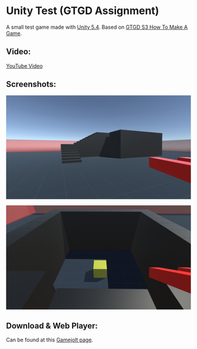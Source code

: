 Unity Test (GTGD Assignment)
=====================

A small test game made with [Unity 5.4](https://unity3d.com/). Based on [GTGD S3 How To Make A Game](https://www.youtube.com/watch?v=lRzDyY5G0uY&list=PLwyZdDTyvucwjwqucleVQB7U12H2JPvg5).

Video:
-------------
[YouTube Video](https://www.youtube.com/watch?v=aDn_74nsi7Y)

Screenshots:
-------------
![](Video/Screen1.png)

![](Video/Screen2.png)

Download & Web Player:
-------------
Can be found at this [Gamejolt page](http://gamejolt.com/games/unity-test-gtgd-assignment/190929).

